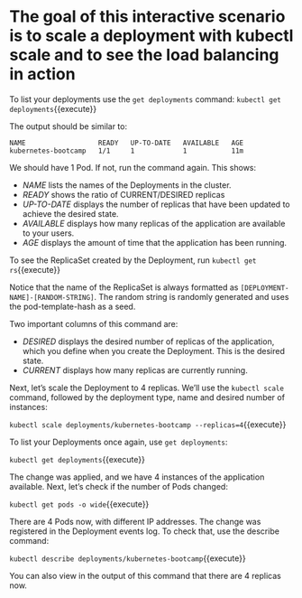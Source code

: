# The goal of this interactive scenario is to scale a deployment with kubectl scale and to see the load balancing in action #


To list your deployments use the `get deployments` command:
`kubectl get deployments`{{execute}}

The output should be similar to:
```
NAME                  READY   UP-TO-DATE   AVAILABLE   AGE
kubernetes-bootcamp   1/1     1            1           11m
```

We should have 1 Pod. If not, run the command again. This shows:
- *NAME* lists the names of the Deployments in the cluster.
- *READY* shows the ratio of CURRENT/DESIRED replicas
- *UP-TO-DATE* displays the number of replicas that have been updated to achieve the desired state.
- *AVAILABLE* displays how many replicas of the application are available to your users.
- *AGE* displays the amount of time that the application has been running.

To see the ReplicaSet created by the Deployment, run
`kubectl get rs`{{execute}}

Notice that the name of the ReplicaSet is always formatted as `[DEPLOYMENT-NAME]-[RANDOM-STRING]`. The random string is randomly generated and uses the pod-template-hash as a seed.

Two important columns of this command are:
- *DESIRED* displays the desired number of replicas of the application, which you define when you create the Deployment. This is the desired state.
- *CURRENT* displays how many replicas are currently running.

Next, let’s scale the Deployment to 4 replicas. We’ll use the `kubectl scale` command, followed by the deployment type, name and desired number of instances:

`kubectl scale deployments/kubernetes-bootcamp --replicas=4`{{execute}}

To list your Deployments once again, use `get deployments`:

`kubectl get deployments`{{execute}}

The change was applied, and we have 4 instances of the application available. Next, let’s check if the number of Pods changed:

`kubectl get pods -o wide`{{execute}}

There are 4 Pods now, with different IP addresses. The change was registered in the Deployment events log. To check that, use the describe command:

`kubectl describe deployments/kubernetes-bootcamp`{{execute}}

You can also view in the output of this command that there are 4 replicas now.
